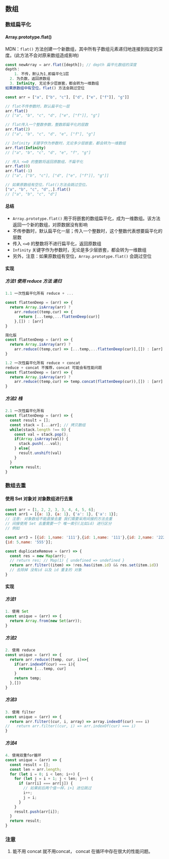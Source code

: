 ## 数组

### 数组扁平化

#### Array.prototype.flat() 

MDN：`flat()` 方法创建一个新数组，其中所有子数组元素递归地连接到指定的深度。(此方法不会对原来数组造成影响)

```js
const newArray = arr.flat([depth]); // depth 扁平化数组的深度
depth：
	1. 不传，默认为1,即扁平化1层
  2. 为负数，返回原数组
  3. Infinity, 无论多少层嵌套，都会转为一维数组
如果原数组中有空位，flat() 方法会跳过空位
```

```js
const arr = ["a", ["b", "c"], ["d", ["e", ["f"]], "g"]]

// flat不传参数时，默认扁平化一层
arr.flat()
// ["a", "b", "c", "d", ["e", ["f"]], "g"]

// flat传入一个整数参数，整数即扁平化的层数
arr.flat(2)
// ["a", "b", "c", "d", "e", ["f"], "g"]

// Infinity 关键字作为参数时，无论多少层嵌套，都会转为一维数组
arr.flat(Infinity)
// ["a", "b", "c", "d", "e", "f", "g"]

// 传入 <=0 的整数将返回原数组，不扁平化
arr.flat(0)
arr.flat(-1)
// ["a", ["b", "c"], ["d", ["e", ["f"]], "g"]]

// 如果原数组有空位，flat()方法会跳过空位。
["a", "b", "c", "d",,].flat()
// ["a", "b", "c", "d"]
```

#### 总结

- `Array.prototype.flat()` 用于将嵌套的数组扁平化，成为一维数组。该方法返回一个新的数组，对原数据没有影响
- 不传参数时，默认扁平化一层；传入一个整数时，这个整数代表想要扁平化的层数
- 传入 `<=0` 的整数将不进行扁平化，返回原数组
- `Infinity` 关键字作为参数时，无论是多少层嵌套，都会转为一维数组
- 另外，注意：如果原数组有空位，`Array.prototype.flat()` 会跳过空位

#### 实现

##### 方法1 使用 reduce 方法 递归

```js
1.1 一次性扁平化所有 reduce + ...

const flattenDeep = (arr) => {
  return Array.isArray(arr) ?
    arr.reduce((temp,cur) => {
      return [...temp,...flattenDeep(cur)]
    },[]) : [arr]
}

简化版 
const flattenDeep = (arr) => {
  return Array.isArray(arr) ?
    arr.reduce((temp,cur) => [...temp,...flattenDeep(cur)],[]) : [arr]
}

1.2 一次性扁平化所有 reduce + concat
reduce + concat 不推荐，concat 可能会有性能问题
const flattenDeep = (arr) => {
  return Array.isArray(arr) ?
    arr.reduce((temp,cur) => temp.concat(flattenDeep(cur)),[]) : [arr]
}
```

##### 方法2 栈

```js
2.1 一次性扁平化所有
const flattenDeep = (arr) => {
  const result = [];
  const stack = [...arr]; // 拷贝数组
  while(stack.length !== 0) {
    const val = stack.pop();
    if(Array.isArray(val)) {
      stack.push(...val);
    } else{
      result.unshift(val)
    }
  }
  return result;
}
```

### 数组去重

#### 使用 Set 对象对 对象数组进行去重

```js
const arr = [1, 2, 2, 3, 3, 4, 4, 5, 6];
const arr1 = [{a: 1}, {a: 1}, {'a': 1}, {'a': 1}];
// 注意: 对象数组不能直接去重 我们需要采用间接的方法去重
// 间接使用 Set 去重需要一个 唯一索引(比如id) 进行区分
// 例如

const arr3 = [{id: 1,name: '111'},{id: 1,name: '111'},{id: 2,name: '222'},{id: 2,name: '666'},{id: 3,name: '333'},{name: '444'},{id: 4,name: '444'},
{id: 5,name: '555'}];

const duplicateRemove = (arr) => {
  const res = new Map(arr);
  // return res; // Map(1) { undefined => undefined }
  return arr.filter((item) => !res.has(item.id) && res.set(item.id))
  // 去除掉 没有id 以及 id 重复的 对象
}
```

#### 实现

##### 方法1

```js
1. 使用 Set
const unique = (arr) => {
  return Array.from(new Set(arr));
}
```

##### 方法2

```js
2. 使用 reduce
const unique = (arr) => {
  return arr.reduce((temp, cur, i)=>{
    if(arr.indexOf(cur) === i){
      return [...temp, cur]
    }
    return temp;
  },[])
}
```

##### 方法3

```js
3. 使用 filter
const unique = (arr) => {
  return arr.filter((cur, i, array) => array.indexOf(cur) === i)
//   return arr.filter((cur, i) => arr.indexOf(cur) === i)
}
```

##### 方法4

```js
4. 使用双重for循环
const unique = (arr) => {
  const result = [];
  const len = arr.length;
  for (let i = 0; i < len; i++) {
    for (let j = i + 1; j < len; j++) {
      if (arr[i] === arr[j]) {
        // 如果前后两个值一样，i+1 进位跳过
        i++;
        j = i;
      }
    }
    result.push(arr[i]);
  }
  return result;
}
```

### 注意

1. 能不用 concat 就不用concat， concat 在循环中存在很大的性能问题。